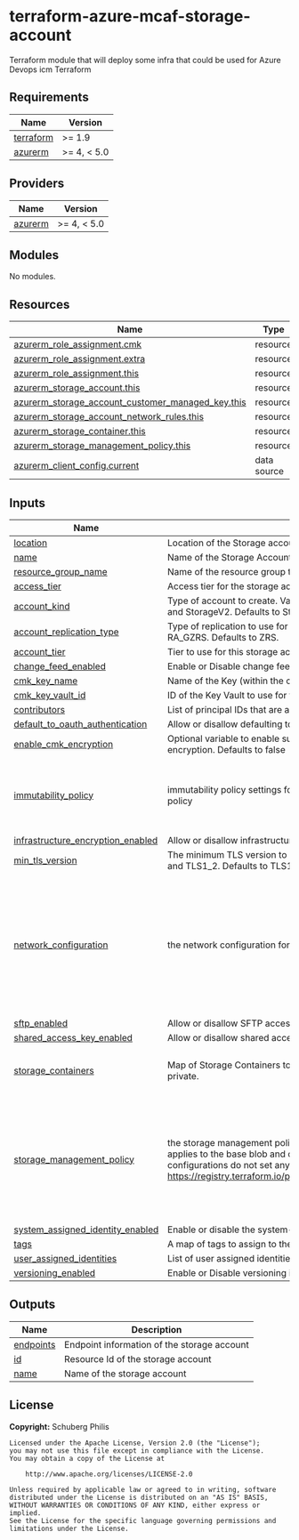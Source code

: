 # terraform-azure-mcaf-storage-account
Terraform module that will deploy some infra that could be used for Azure Devops icm Terraform

<!-- BEGIN_TF_DOCS -->
## Requirements

| Name | Version |
|------|---------|
| <a name="requirement_terraform"></a> [terraform](#requirement\_terraform) | >= 1.9 |
| <a name="requirement_azurerm"></a> [azurerm](#requirement\_azurerm) | >= 4, < 5.0 |

## Providers

| Name | Version |
|------|---------|
| <a name="provider_azurerm"></a> [azurerm](#provider\_azurerm) | >= 4, < 5.0 |

## Modules

No modules.

## Resources

| Name | Type |
|------|------|
| [azurerm_role_assignment.cmk](https://registry.terraform.io/providers/hashicorp/azurerm/latest/docs/resources/role_assignment) | resource |
| [azurerm_role_assignment.extra](https://registry.terraform.io/providers/hashicorp/azurerm/latest/docs/resources/role_assignment) | resource |
| [azurerm_role_assignment.this](https://registry.terraform.io/providers/hashicorp/azurerm/latest/docs/resources/role_assignment) | resource |
| [azurerm_storage_account.this](https://registry.terraform.io/providers/hashicorp/azurerm/latest/docs/resources/storage_account) | resource |
| [azurerm_storage_account_customer_managed_key.this](https://registry.terraform.io/providers/hashicorp/azurerm/latest/docs/resources/storage_account_customer_managed_key) | resource |
| [azurerm_storage_account_network_rules.this](https://registry.terraform.io/providers/hashicorp/azurerm/latest/docs/resources/storage_account_network_rules) | resource |
| [azurerm_storage_container.this](https://registry.terraform.io/providers/hashicorp/azurerm/latest/docs/resources/storage_container) | resource |
| [azurerm_storage_management_policy.this](https://registry.terraform.io/providers/hashicorp/azurerm/latest/docs/resources/storage_management_policy) | resource |
| [azurerm_client_config.current](https://registry.terraform.io/providers/hashicorp/azurerm/latest/docs/data-sources/client_config) | data source |

## Inputs

| Name | Description | Type | Default | Required |
|------|-------------|------|---------|:--------:|
| <a name="input_location"></a> [location](#input\_location) | Location of the Storage account | `string` | n/a | yes |
| <a name="input_name"></a> [name](#input\_name) | Name of the Storage Account | `string` | n/a | yes |
| <a name="input_resource_group_name"></a> [resource\_group\_name](#input\_resource\_group\_name) | Name of the resource group to Create the Storage account in | `string` | n/a | yes |
| <a name="input_access_tier"></a> [access\_tier](#input\_access\_tier) | Access tier for the storage account. Valid options are Hot and Cool. Defaults to Hot. | `string` | `"Hot"` | no |
| <a name="input_account_kind"></a> [account\_kind](#input\_account\_kind) | Type of account to create. Valid options are Storage, StorageV2, BlobStorage, FileStorage, BlockBlobStorage, and StorageV2. Defaults to StorageV2. | `string` | `"StorageV2"` | no |
| <a name="input_account_replication_type"></a> [account\_replication\_type](#input\_account\_replication\_type) | Type of replication to use for this storage account. Valid options are LRS, GRS, RAGRS, ZRS, GZRS, and RA\_GZRS. Defaults to ZRS. | `string` | `"ZRS"` | no |
| <a name="input_account_tier"></a> [account\_tier](#input\_account\_tier) | Tier to use for this storage account. Valid options are Standard and Premium. Defaults to Standard. | `string` | `"Standard"` | no |
| <a name="input_change_feed_enabled"></a> [change\_feed\_enabled](#input\_change\_feed\_enabled) | Enable or Disable change feed events for the storage account. Defaults to true. | `bool` | `true` | no |
| <a name="input_cmk_key_name"></a> [cmk\_key\_name](#input\_cmk\_key\_name) | Name of the Key (within the cmk\_key\_vault\_id) to use as the Customer Managed Key | `string` | `null` | no |
| <a name="input_cmk_key_vault_id"></a> [cmk\_key\_vault\_id](#input\_cmk\_key\_vault\_id) | ID of the Key Vault to use for the Customer Managed Key | `string` | `null` | no |
| <a name="input_contributors"></a> [contributors](#input\_contributors) | List of principal IDs that are allowed to be contributor on this storage account. Defaults to an empty list. | `list(string)` | `[]` | no |
| <a name="input_default_to_oauth_authentication"></a> [default\_to\_oauth\_authentication](#input\_default\_to\_oauth\_authentication) | Allow or disallow defaulting to OAuth authentication for this storage account. Defaults to true. | `bool` | `true` | no |
| <a name="input_enable_cmk_encryption"></a> [enable\_cmk\_encryption](#input\_enable\_cmk\_encryption) | Optional variable to enable support for cmk encryption for tables and queues while not setting the cmk encryption. Defaults to false | `bool` | `false` | no |
| <a name="input_immutability_policy"></a> [immutability\_policy](#input\_immutability\_policy) | immutability policy settings for the storage account. Defaults to null which does not set any immutability policy | <pre>object({<br>    state                         = optional(string, "Unlocked")<br>    allow_protected_append_writes = optional(bool, true)<br>    period_since_creation_in_days = optional(number, 14)<br>  })</pre> | `null` | no |
| <a name="input_infrastructure_encryption_enabled"></a> [infrastructure\_encryption\_enabled](#input\_infrastructure\_encryption\_enabled) | Allow or disallow infrastructure encryption for this storage account. Defaults to true. | `bool` | `true` | no |
| <a name="input_min_tls_version"></a> [min\_tls\_version](#input\_min\_tls\_version) | The minimum TLS version to allow for requests to this storage account. Valid options are TLS1\_0, TLS1\_1, and TLS1\_2. Defaults to TLS1\_2. | `string` | `"TLS1_2"` | no |
| <a name="input_network_configuration"></a> [network\_configuration](#input\_network\_configuration) | the network configuration for the storage account. Defaults to no public access and https enforced | <pre>object({<br>    https_traffic_only_enabled      = optional(bool, true)<br>    allow_nested_items_to_be_public = optional(bool, false)<br>    public_network_access_enabled   = optional(bool, false)<br>    default_action                  = optional(string, "Deny")<br>    virtual_network_subnet_ids      = optional(list(string), [])<br>    ip_rules                        = optional(list(string), [])<br>    bypass                          = optional(list(string), ["AzureServices"])<br>  })</pre> | <pre>{<br>  "allow_nested_items_to_be_public": false,<br>  "bypass": [<br>    "AzureServices"<br>  ],<br>  "default_action": "Deny",<br>  "https_traffic_only_enabled": true,<br>  "ip_rules": [],<br>  "public_network_access_enabled": false,<br>  "virtual_network_subnet_ids": []<br>}</pre> | no |
| <a name="input_sftp_enabled"></a> [sftp\_enabled](#input\_sftp\_enabled) | Allow or disallow SFTP access to this storage account. Defaults to false. | `bool` | `false` | no |
| <a name="input_shared_access_key_enabled"></a> [shared\_access\_key\_enabled](#input\_shared\_access\_key\_enabled) | Allow or disallow shared access keys for this storage account. Defaults to false. | `bool` | `false` | no |
| <a name="input_storage_containers"></a> [storage\_containers](#input\_storage\_containers) | Map of Storage Containers to Create and whether the container should be publically accessible. Defaults to private. | <pre>map(object({<br>    access_type = optional(string, "private")<br>  }))</pre> | `{}` | no |
| <a name="input_storage_management_policy"></a> [storage\_management\_policy](#input\_storage\_management\_policy) | the storage management policy of the base blob of the storage account, the builtin management policy only applies to the base blob and only supports last modification time to keep simplicity, for more advanced configurations do not set any move\_to\_* or delete\_after\_* and refer to https://registry.terraform.io/providers/hashicorp/azurerm/latest/docs/resources/storage_management_policy | <pre>object({<br>    blob_delete_retention_days      = optional(number, 90)<br>    container_delete_retention_days = optional(number, 90)<br>    move_to_cool_after_days         = optional(number, null)<br>    move_to_cold_after_days         = optional(number, null)<br>    move_to_archive_after_days      = optional(number, null)<br>    delete_after_days               = optional(number, null)<br>  })</pre> | <pre>{<br>  "blob_delete_retention_days": 90,<br>  "container_delete_retention_days": 90,<br>  "delete_after_days": null,<br>  "move_to_archive_after_days": null,<br>  "move_to_cold_after_days": null,<br>  "move_to_cool_after_days": null<br>}</pre> | no |
| <a name="input_system_assigned_identity_enabled"></a> [system\_assigned\_identity\_enabled](#input\_system\_assigned\_identity\_enabled) | Enable or disable the system-assigned managed identity for this storage account. Defaults to true. | `bool` | `true` | no |
| <a name="input_tags"></a> [tags](#input\_tags) | A map of tags to assign to the resource. | `map(string)` | `{}` | no |
| <a name="input_user_assigned_identities"></a> [user\_assigned\_identities](#input\_user\_assigned\_identities) | List of user assigned identities to assign to the storage account. Defaults to an empty list. | `list(string)` | `[]` | no |
| <a name="input_versioning_enabled"></a> [versioning\_enabled](#input\_versioning\_enabled) | Enable or Disable versioning is for the storage account. Defaults to true. | `bool` | `true` | no |

## Outputs

| Name | Description |
|------|-------------|
| <a name="output_endpoints"></a> [endpoints](#output\_endpoints) | Endpoint information of the storage account |
| <a name="output_id"></a> [id](#output\_id) | Resource Id of the storage account |
| <a name="output_name"></a> [name](#output\_name) | Name of the storage account |
<!-- END_TF_DOCS -->

## License

**Copyright:** Schuberg Philis

```text
Licensed under the Apache License, Version 2.0 (the "License");
you may not use this file except in compliance with the License.
You may obtain a copy of the License at

    http://www.apache.org/licenses/LICENSE-2.0

Unless required by applicable law or agreed to in writing, software
distributed under the License is distributed on an "AS IS" BASIS,
WITHOUT WARRANTIES OR CONDITIONS OF ANY KIND, either express or implied.
See the License for the specific language governing permissions and
limitations under the License.
```

